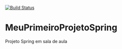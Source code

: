 [![Build Status](https://travis-ci.org/VitorAraujoOliveira/MeuPrimeiroProjetoSpring.svg?branch=master)](https://travis-ci.org/VitorAraujoOliveira/MeuPrimeiroProjetoSpring)
# MeuPrimeiroProjetoSpring
Projeto Spring em sala de aula
